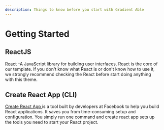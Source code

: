 ```yaml
---
description: Things to know before you start with Gradient Able
---
```


# Getting Started

## ReactJS

[React](https://reactjs.org/) -A JavaScript library for building user interfaces. React is the core of our template. If you don't know what React is or don't know how to use it, we strongly recommend checking the React before start doing anything with this theme.

## Create React App \(CLI\)

[Create React App ](https://github.com/facebook/create-react-app)is a tool built by developers at Facebook to help you build React applications. It saves you from time-consuming setup and configuration. You simply run one command and create react app sets up the tools you need to start your React project.

